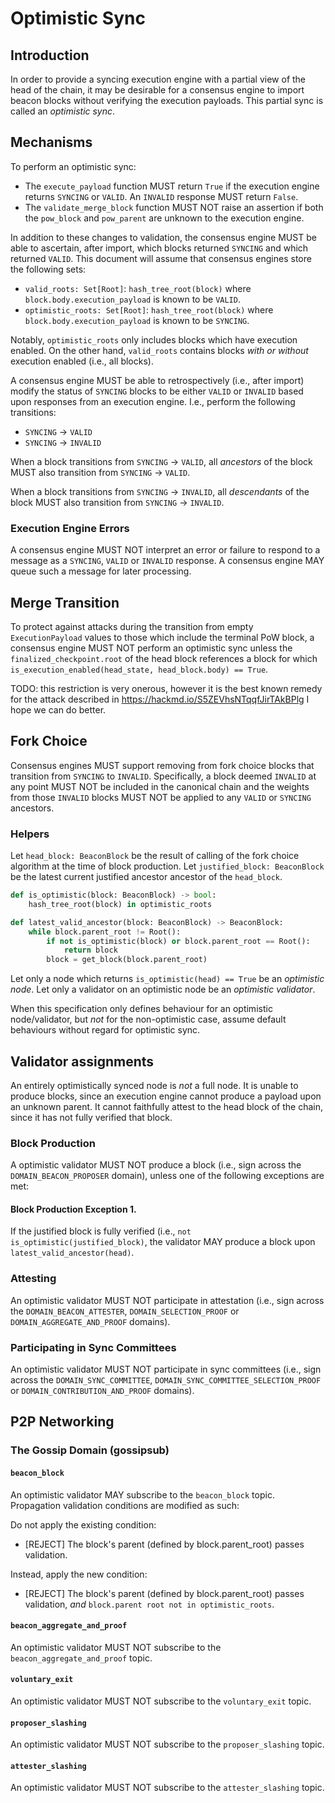 # Optimistic Sync

## Introduction

In order to provide a syncing execution engine with a partial view of the head
of the chain, it may be desirable for a consensus engine to import beacon
blocks without verifying the execution payloads. This partial sync is called an
*optimistic sync*.

## Mechanisms

To perform an optimistic sync:

- The `execute_payload` function MUST return `True` if the execution
	engine returns `SYNCING` or `VALID`. An `INVALID` response MUST return `False`.
- The `validate_merge_block` function MUST NOT raise an assertion if both the
	`pow_block` and `pow_parent` are unknown to the execution engine.

In addition to these changes to validation, the consensus engine MUST be able
to ascertain, after import, which blocks returned `SYNCING` and which returned
`VALID`. This document will assume that consensus engines store the following
sets:

- `valid_roots: Set[Root]`: `hash_tree_root(block)` where
	`block.body.execution_payload` is known to be `VALID`.
- `optimistic_roots: Set[Root]`: `hash_tree_root(block)` where
	`block.body.execution_payload` is known to be `SYNCING`.

Notably, `optimistic_roots` only includes blocks which have execution enabled.
On the other hand, `valid_roots` contains blocks *with or without* execution
enabled (i.e., all blocks).

A consensus engine MUST be able to retrospectively (i.e., after import) modify
the status of `SYNCING` blocks to be either `VALID` or `INVALID` based upon responses
from an execution engine. I.e., perform the following transitions:

- `SYNCING` -> `VALID`
- `SYNCING` -> `INVALID`

When a block transitions from `SYNCING` -> `VALID`, all *ancestors* of the block MUST
also transition from `SYNCING` -> `VALID`.

When a block transitions from `SYNCING` -> `INVALID`, all *descendants* of the
block MUST also transition from `SYNCING` -> `INVALID`.

### Execution Engine Errors

A consensus engine MUST NOT interpret an error or failure to respond to a
message as a `SYNCING`, `VALID` or `INVALID` response. A consensus engine MAY
queue such a message for later processing.

## Merge Transition

To protect against attacks during the transition from empty `ExecutionPayload`
values to those which include the terminal PoW block, a consensus engine MUST
NOT perform an optimistic sync unless the `finalized_checkpoint.root` of the head
block references a block for which
`is_execution_enabled(head_state, head_block.body) == True`.

TODO: this restriction is very onerous, however it is the best known remedy for
the attack described in https://hackmd.io/S5ZEVhsNTqqfJirTAkBPlg I hope we can
do better.

## Fork Choice

Consensus engines MUST support removing from fork choice blocks that transition
from `SYNCING` to `INVALID`. Specifically, a block deemed `INVALID` at any
point MUST NOT be included in the canonical chain and the weights from those
`INVALID` blocks MUST NOT be applied to any `VALID` or `SYNCING` ancestors.

### Helpers

Let `head_block: BeaconBlock` be the result of calling of the fork choice
algorithm at the time of block production. Let `justified_block: BeaconBlock`
be the latest current justified ancestor ancestor of the `head_block`.

```python
def is_optimistic(block: BeaconBlock) -> bool:
    hash_tree_root(block) in optimistic_roots
```

```python
def latest_valid_ancestor(block: BeaconBlock) -> BeaconBlock:
    while block.parent_root != Root():
	    if not is_optimistic(block) or block.parent_root == Root():
		    return block
        block = get_block(block.parent_root)
```

Let only a node which returns `is_optimistic(head) == True` be an *optimistic
node*. Let only a validator on an optimistic node be an *optimistic validator*.

When this specification only defines behaviour for an optimistic
node/validator, but *not* for the non-optimistic case, assume default
behaviours without regard for optimistic sync.

## Validator assignments

An entirely optimistically synced node is *not* a full node. It is unable to
produce blocks, since an execution engine cannot produce a payload upon an
unknown parent. It cannot faithfully attest to the head block of the chain,
since it has not fully verified that block.

### Block Production

A optimistic validator MUST NOT produce a block (i.e., sign across the
`DOMAIN_BEACON_PROPOSER` domain), unless one of the following exceptions are
met:

#### Block Production Exception 1.

If the justified block is fully verified (i.e., `not
is_optimistic(justified_block)`, the validator MAY produce a block upon
`latest_valid_ancestor(head)`.

### Attesting

An optimistic validator MUST NOT participate in attestation (i.e., sign across the
`DOMAIN_BEACON_ATTESTER`, `DOMAIN_SELECTION_PROOF` or
`DOMAIN_AGGREGATE_AND_PROOF` domains).

### Participating in Sync Committees

An optimistic validator MUST NOT participate in sync committees (i.e., sign across the
`DOMAIN_SYNC_COMMITTEE`, `DOMAIN_SYNC_COMMITTEE_SELECTION_PROOF` or
`DOMAIN_CONTRIBUTION_AND_PROOF` domains).

## P2P Networking

### The Gossip Domain (gossipsub)

#### `beacon_block`

An optimistic validator MAY subscribe to the `beacon_block` topic. Propagation
validation conditions are modified as such:

Do not apply the existing condition:

- [REJECT] The block's parent (defined by block.parent_root) passes validation.

Instead, apply the new condition:

- [REJECT] The block's parent (defined by block.parent_root) passes validation,
	*and* `block.parent root not in optimistic_roots`.

#### `beacon_aggregate_and_proof`

An optimistic validator MUST NOT subscribe to the `beacon_aggregate_and_proof`
topic.

#### `voluntary_exit`

An optimistic validator MUST NOT subscribe to the `voluntary_exit` topic.

#### `proposer_slashing`

An optimistic validator MUST NOT subscribe to the `proposer_slashing` topic.

#### `attester_slashing`

An optimistic validator MUST NOT subscribe to the `attester_slashing` topic.

